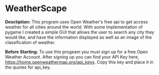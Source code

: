 # WeatherScape

**Desctiption:**
This program uses Open Weather's free api to get access weather for all cities around the world. With some implementation of pygame I created a simple GUI that allows the user to search any city they would like, and have the information displayed as well as an image of the classification of weather.

**Before Starting:**
To use this progeam you must sign up for a free Open Weather Account. After signing up you can find your API Key here, https://home.openweathermap.org/api_keys. Copy this key and place it in the quotes for api_key.
